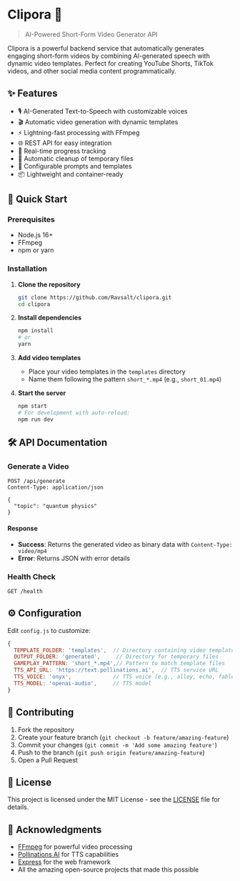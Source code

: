 # Clipora 🎥

> AI-Powered Short-Form Video Generator API

Clipora is a powerful backend service that automatically generates engaging short-form videos by combining AI-generated speech with dynamic video templates. Perfect for creating YouTube Shorts, TikTok videos, and other social media content programmatically.

## ✨ Features

- 🎙️ AI-Generated Text-to-Speech with customizable voices
- 🎬 Automatic video generation with dynamic templates
- ⚡ Lightning-fast processing with FFmpeg
- 🌐 REST API for easy integration
- 🚀 Real-time progress tracking
- 🧹 Automatic cleanup of temporary files
- 🔧 Configurable prompts and templates
- 📦 Lightweight and container-ready

## 🚀 Quick Start

### Prerequisites
- Node.js 16+
- FFmpeg
- npm or yarn

### Installation

1. **Clone the repository**
   ```bash
   git clone https://github.com/Ravsalt/clipora.git
   cd clipora
   ```

2. **Install dependencies**
   ```bash
   npm install
   # or
   yarn
   ```

3. **Add video templates**
   - Place your video templates in the `templates` directory
   - Name them following the pattern `short_*.mp4` (e.g., `short_01.mp4`)

4. **Start the server**
   ```bash
   npm start
   # For development with auto-reload:
   npm run dev
   ```

## 🛠️ API Documentation

### Generate a Video

```http
POST /api/generate
Content-Type: application/json

{
  "topic": "quantum physics"
}
```

#### Response
- **Success**: Returns the generated video as binary data with `Content-Type: video/mp4`
- **Error**: Returns JSON with error details

### Health Check

```http
GET /health
```

## ⚙️ Configuration

Edit `config.js` to customize:

```javascript
{
  TEMPLATE_FOLDER: 'templates',  // Directory containing video templates
  OUTPUT_FOLDER: 'generated',     // Directory for temporary files
  GAMEPLAY_PATTERN: 'short_*.mp4',// Pattern to match template files
  TTS_API_URL: 'https://text.pollinations.ai',  // TTS service URL
  TTS_VOICE: 'onyx',             // TTS voice (e.g., alloy, echo, fable, onyx, nova, shimmer)
  TTS_MODEL: 'openai-audio',     // TTS model
}
```




## 🤝 Contributing

1. Fork the repository
2. Create your feature branch (`git checkout -b feature/amazing-feature`)
3. Commit your changes (`git commit -m 'Add some amazing feature'`)
4. Push to the branch (`git push origin feature/amazing-feature`)
5. Open a Pull Request

## 📝 License

This project is licensed under the MIT License - see the [LICENSE](LICENSE) file for details.

## 🙏 Acknowledgments

- [FFmpeg](https://ffmpeg.org/) for powerful video processing
- [Pollinations AI](https://pollinations.ai/) for TTS capabilities
- [Express](https://expressjs.com/) for the web framework
- All the amazing open-source projects that made this possible
